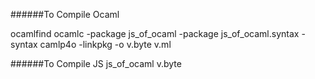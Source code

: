 ######To Compile Ocaml

ocamlfind ocamlc -package js_of_ocaml -package js_of_ocaml.syntax -syntax camlp4o -linkpkg -o v.byte v.ml

######To Compile JS
js_of_ocaml v.byte
